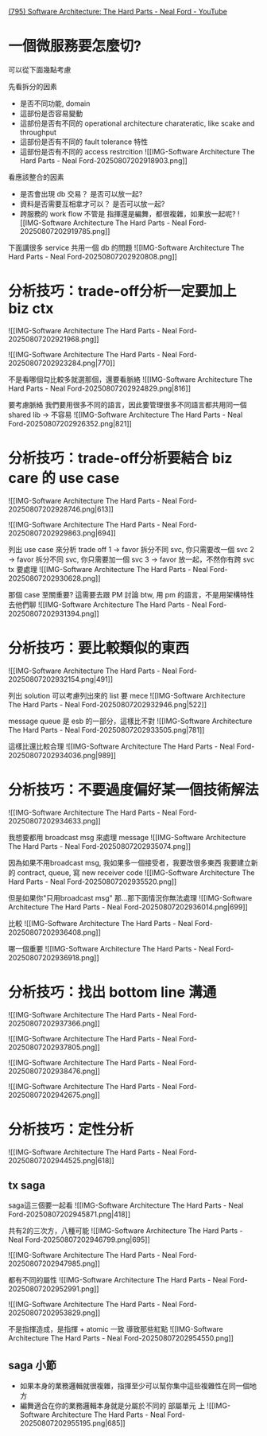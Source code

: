 
[(795) Software Architecture: The Hard Parts - Neal Ford - YouTube](https://www.youtube.com/watch?v=Q6RfMmMwhvM&list=WL&index=19)


# 一個微服務要怎麼切?
可以從下面幾點考慮

先看拆分的因素
- 是否不同功能, domain
- 這部份是否容易變動
- 這部份是否有不同的 operational architecture charateratic, like scake and throughput
- 這部份是否有不同的 fault tolerance 特性
- 這部份是否有不同的 access restrcition
![[IMG-Software Architecture The Hard Parts - Neal Ford-20250807202918903.png]]


看應該整合的因素
- 是否會出現 db 交易？ 是否可以放一起?
- 資料是否需要互相拿才可以？ 是否可以放一起?
- 跨服務的 work flow 不管是 指揮還是編舞，都很複雜，如果放一起呢?
![[IMG-Software Architecture The Hard Parts - Neal Ford-20250807202919785.png]]



下面講很多 service 共用一個 db 的問題
![[IMG-Software Architecture The Hard Parts - Neal Ford-20250807202920808.png]]

# 分析技巧：trade-off分析一定要加上 biz ctx

![[IMG-Software Architecture The Hard Parts - Neal Ford-20250807202921968.png]]



![[IMG-Software Architecture The Hard Parts - Neal Ford-20250807202923284.png|770]]



不是看哪個勾比較多就選那個，還要看脈絡
![[IMG-Software Architecture The Hard Parts - Neal Ford-20250807202924829.png|816]]


要考慮脈絡
我們要用很多不同的語言，因此要管理很多不同語言都共用同一個 shared lib -> 不容易
![[IMG-Software Architecture The Hard Parts - Neal Ford-20250807202926352.png|821]]




# 分析技巧：trade-off分析要結合 biz care 的 use case
![[IMG-Software Architecture The Hard Parts - Neal Ford-20250807202928746.png|613]]




![[IMG-Software Architecture The Hard Parts - Neal Ford-20250807202929863.png|694]]





列出 use case 來分析 trade off
1 -> favor 拆分不同 svc, 你只需要改一個 svc
2 -> favor 拆分不同 svc, 你只需要加一個 svc
3 -> favor 放一起，不然你有跨 svc tx 要處理
![[IMG-Software Architecture The Hard Parts - Neal Ford-20250807202930628.png]]



那個 case 至關重要?
這需要去跟 PM 討論 
btw, 用 pm 的語言，不是用架構特性去他們聊
![[IMG-Software Architecture The Hard Parts - Neal Ford-20250807202931394.png]]



# 分析技巧：要比較類似的東西
![[IMG-Software Architecture The Hard Parts - Neal Ford-20250807202932154.png|491]]



列出 solution 可以考慮列出來的 list 要 mece
![[IMG-Software Architecture The Hard Parts - Neal Ford-20250807202932946.png|522]]


message queue 是 esb 的一部分，這樣比不對
![[IMG-Software Architecture The Hard Parts - Neal Ford-20250807202933505.png|781]]


這樣比還比較合理
![[IMG-Software Architecture The Hard Parts - Neal Ford-20250807202934036.png|989]]


# 分析技巧：不要過度偏好某一個技術解法
![[IMG-Software Architecture The Hard Parts - Neal Ford-20250807202934633.png]]



我想要都用 broadcast msg 來處理 message
![[IMG-Software Architecture The Hard Parts - Neal Ford-20250807202935074.png]]


因為如果不用broadcast msg, 我如果多一個接受者，我要改很多東西
我要建立新的 contract, queue, 寫 new receiver code
![[IMG-Software Architecture The Hard Parts - Neal Ford-20250807202935520.png]]


但是如果你"只用broadcast msg" 那...那下面情況你無法處理
![[IMG-Software Architecture The Hard Parts - Neal Ford-20250807202936014.png|699]]


比較
![[IMG-Software Architecture The Hard Parts - Neal Ford-20250807202936408.png]]


哪一個重要
![[IMG-Software Architecture The Hard Parts - Neal Ford-20250807202936918.png]]


# 分析技巧：找出 bottom line 溝通
![[IMG-Software Architecture The Hard Parts - Neal Ford-20250807202937366.png]]



![[IMG-Software Architecture The Hard Parts - Neal Ford-20250807202937805.png]]


![[IMG-Software Architecture The Hard Parts - Neal Ford-20250807202938476.png]]

![[IMG-Software Architecture The Hard Parts - Neal Ford-20250807202942675.png]]




# 分析技巧：定性分析
![[IMG-Software Architecture The Hard Parts - Neal Ford-20250807202944525.png|618]]



## tx saga
saga這三個要一起看
![[IMG-Software Architecture The Hard Parts - Neal Ford-20250807202945871.png|418]]

共有2的三次方，八種可能
![[IMG-Software Architecture The Hard Parts - Neal Ford-20250807202946799.png|695]]

![[IMG-Software Architecture The Hard Parts - Neal Ford-20250807202947985.png]]

都有不同的屬性
![[IMG-Software Architecture The Hard Parts - Neal Ford-20250807202952991.png]]


![[IMG-Software Architecture The Hard Parts - Neal Ford-20250807202953829.png]]


不是指揮造成，是指揮 + atomic 一致 導致那些紅點
![[IMG-Software Architecture The Hard Parts - Neal Ford-20250807202954550.png]]




## saga 小節
- 如果本身的業務邏輯就很複雜，指揮至少可以幫你集中這些複雜性在同一個地方
- 編舞適合在你的業務邏輯本身就是分屬於不同的 部屬單元 上
![[IMG-Software Architecture The Hard Parts - Neal Ford-20250807202955195.png|685]]





